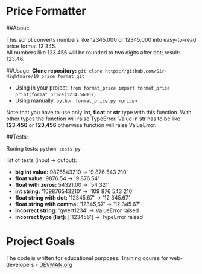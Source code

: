 # Price Formatter

##About:

This script converts numbers like 12345.000 or 12345,000 
into easy-to-read price format 12 345.  
All numbers like 123.456 will be rounded to  two digits after dot; result: 123.46.

##Usage:
**Clone repository:** `git clone https://github.com/Sir-Nightmare/18_price_format.git` 

+ Using in your project: 
`from format_price import format_price`
`print(format_price(1234.5600))`
+ Using manually: `python format_price.py <price>`

Note that you have to use only **int**, **float** or **str** type with this function. With other types the function will raise TypeError.
Value in str has to be like **123.456** or **123,456** otherwise function will raise ValueError.

##Tests:

Runing tests: `python tests.py`

list of tests (input -> output):

+ **big int value:** 9876543210 -> '9 876 543 210'
+ **float value:** 9876.54 -> '9 876.54'
+ **float with zeros:** 54321.00 -> '54 321'
+ **int string:** '109876543210' -> '109 876 543 210'
+ **float string with dot:** '12345.67' -> '12 345.67'
+ **float string with comma:** '12345,67' -> '12 345.67'
+ **incorrect string:** 'qwert1234' ->  ValueError raised
+ **incorrect type (list):** ['123456'] -> TypeError raised

# Project Goals

The code is written for educational purposes. Training course for web-developers - [DEVMAN.org](https://devman.org)
